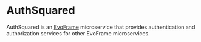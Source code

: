 # AuthSquared

AuthSquared is an [EvoFrame](https://github.com/EvoFrame) microservice that provides authentication and authorization services for other EvoFrame microservices.

